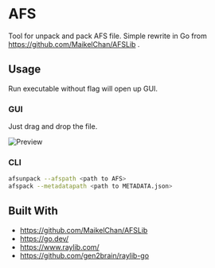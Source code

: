 # AFS

Tool for unpack and pack AFS file. Simple rewrite in Go from https://github.com/MaikelChan/AFSLib .

## Usage

Run executable without flag will open up GUI.

### GUI

Just drag and drop the file.

![Preview](https://github.com/user-attachments/assets/87561f9b-4f7f-4a53-89c3-c1596fcc5ce4)

### CLI

```bash
afsunpack --afspath <path to AFS>
afspack --metadatapath <path to METADATA.json>
```

## Built With

- https://github.com/MaikelChan/AFSLib
- https://go.dev/
- https://www.raylib.com/
- https://github.com/gen2brain/raylib-go
